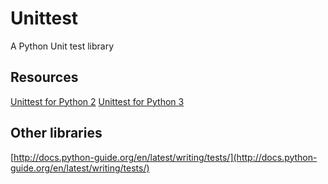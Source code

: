 Unittest
==================

A Python Unit test library

Resources
------------------

[Unittest for Python 2](https://docs.python.org/2/library/unittest.html)
[Unittest for Python 3](https://docs.python.org/3/library/unittest.html)

Other libraries
------------------

[http://docs.python-guide.org/en/latest/writing/tests/](http://docs.python-guide.org/en/latest/writing/tests/)
